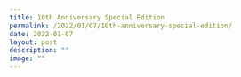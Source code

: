 ```yaml
---
title: 10th Anniversary Special Edition
permalink: /2022/01/07/10th-anniversary-special-edition/
date: 2022-01-07
layout: post
description: ""
image: ""
---
```

